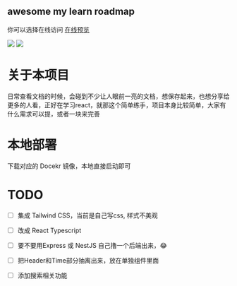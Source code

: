 awesome my learn roadmap
------------------------

你可以选择在线访问 [在线预览](https://awesome-my-learn-roadmap.vercel.app/)

[![](https://img.shields.io/badge/vitejs-vitejs-brightgreen.svg)](https://vitejs.dev/) [![](https://img.shields.io/badge/reactjs-18.2.0-brightgreen.svg)](https://reactjs.org/)


# 关于本项目

日常查看文档的时候，会碰到不少让人眼前一亮的文档，想保存起来，也想分享给更多的人看，正好在学习react，就那这个简单练手，项目本身比较简单，大家有什么需求可以提，或者一块来完善



# 本地部署

下载对应的 Docekr 镜像，本地直接启动即可


# TODO

- [ ] 集成 Tailwind CSS，当前是自己写css, 样式不美观
- [ ] 改成 React Typescript
- [ ] 要不要用Express 或 NestJS 自己撸一个后端出来，😂
- [ ] 把Header和Time部分抽离出来，放在单独组件里面
- [ ] 添加搜索相关功能

